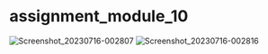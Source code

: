# assignment_module_10
![Screenshot_20230716-002807](https://github.com/Mahibulhassan/Ostad-Online-Learning/assets/47428111/855905b7-5b2e-4d71-b150-0485fcd94653)
![Screenshot_20230716-002816](https://github.com/Mahibulhassan/Ostad-Online-Learning/assets/47428111/5bb17f07-87d0-4acf-bb66-976664ce4423)
